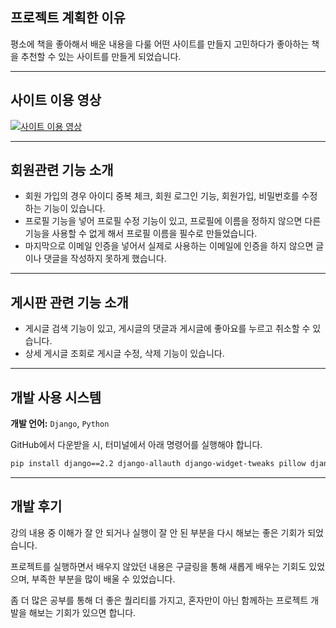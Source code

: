 ## 프로젝트 계획한 이유

평소에 책을 좋아해서 배운 내용을 다룰 어떤 사이트를 만들지 고민하다가 좋아하는 책을 추천할 수 있는 사이트를 만들게 되었습니다.

---

## 사이트 이용 영상

<a href="https://blog.naver.com/PostView.naver?blogId=ahenfmf253&Redirect=View&logNo=223781411677&categoryNo=1&isAfterWrite=true&isMrblogPost=false&isHappyBeanLeverage=true&contentLength=2827" target="_blank">
    <img src="https://github.com/user-attachments/assets/277409ae-8485-46cd-8c77-1f3cb2eebd18" alt="사이트 이용 영상">
</a>



---

## 회원관련 기능 소개

- 회원 가입의 경우 아이디 중복 체크, 회원 로그인 기능, 회원가입, 비밀번호를 수정하는 기능이 있습니다.  
- 프로필 기능을 넣어 프로필 수정 기능이 있고, 프로필에 이름을 정하지 않으면 다른 기능을 사용할 수 없게 해서 프로필 이름을 필수로 만들었습니다.  
- 마지막으로 이메일 인증을 넣어서 실제로 사용하는 이메일에 인증을 하지 않으면 글이나 댓글을 작성하지 못하게 했습니다.

---

## 게시판 관련 기능 소개

- 게시글 검색 기능이 있고, 게시글의 댓글과 게시글에 좋아요를 누르고 취소할 수 있습니다.  
- 상세 게시글 조회로 게시글 수정, 삭제 기능이 있습니다.

---

## 개발 사용 시스템

**개발 언어:** `Django`, `Python`  

GitHub에서 다운받을 시, 터미널에서 아래 명령어를 실행해야 합니다.

```sh
pip install django==2.2 django-allauth django-widget-tweaks pillow django-braces
```

---

## 개발 후기

강의 내용 중 이해가 잘 안 되거나 실행이 잘 안 된 부분을 다시 해보는 좋은 기회가 되었습니다.  

프로젝트를 실행하면서 배우지 않았던 내용은 구글링을 통해 새롭게 배우는 기회도 있었으며, 부족한 부분을 많이 배울 수 있었습니다.  

좀 더 많은 공부를 통해 더 좋은 퀄리티를 가지고, 혼자만이 아닌 함께하는 프로젝트 개발을 해보는 기회가 있으면 합니다.
